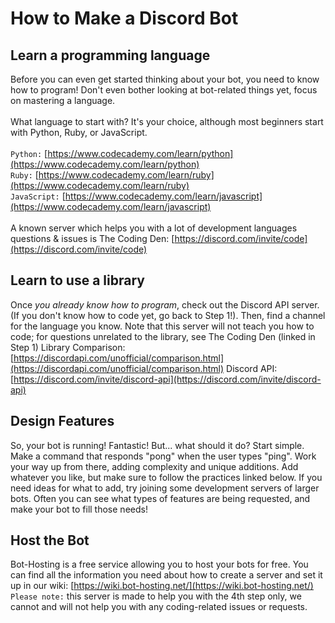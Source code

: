 # How to Make a Discord Bot

## Learn a programming language

Before you can even get started thinking about your bot, you need to know how to program! Don't even bother looking at bot-related things yet, focus on mastering a language. \
\
What language to start with? It's your choice, although most beginners start with Python, Ruby, or JavaScript.\
\
`Python:` [https://www.codecademy.com/learn/python](https://www.codecademy.com/learn/python) \
`Ruby:` [https://www.codecademy.com/learn/ruby](https://www.codecademy.com/learn/ruby) \
`JavaScript:` [https://www.codecademy.com/learn/javascript](https://www.codecademy.com/learn/javascript) \
\
A known server which helps you with a lot of development languages questions & issues is The Coding Den: [https://discord.com/invite/code](https://discord.com/invite/code)

## Learn to use a library

Once _you already know how to program_, check out the Discord API server. (If you don't know how to code yet, go back to Step 1!). Then, find a channel for the language you know. Note that this server will not teach you how to code; for questions unrelated to the library, see The Coding Den (linked in Step 1) Library Comparison: [https://discordapi.com/unofficial/comparison.html](https://discordapi.com/unofficial/comparison.html) Discord API: [https://discord.com/invite/discord-api](https://discord.com/invite/discord-api)

## Design Features

So, your bot is running! Fantastic! But... what should it do? Start simple. Make a command that responds "pong" when the user types "ping". Work your way up from there, adding complexity and unique additions. Add whatever you like, but make sure to follow the practices linked below. If you need ideas for what to add, try joining some development servers of larger bots. Often you can see what types of features are being requested, and make your bot to fill those needs!

## Host the Bot

Bot-Hosting is a free service allowing you to host your bots for free. You can find all the information you need about how to create a server and set it up in our wiki: [https://wiki.bot-hosting.net/](https://wiki.bot-hosting.net/) `Please note:` this server is made to help you with the 4th step only, we cannot and will not help you with any coding-related issues or requests.

